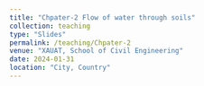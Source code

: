 ```yaml
---
title: "Chpater-2 Flow of water through soils"
collection: teaching
type: "Slides"
permalink: /teaching/Chpater-2
venue: "XAUAT, School of Civil Engineering"
date: 2024-01-31
location: "City, Country"
---
```

